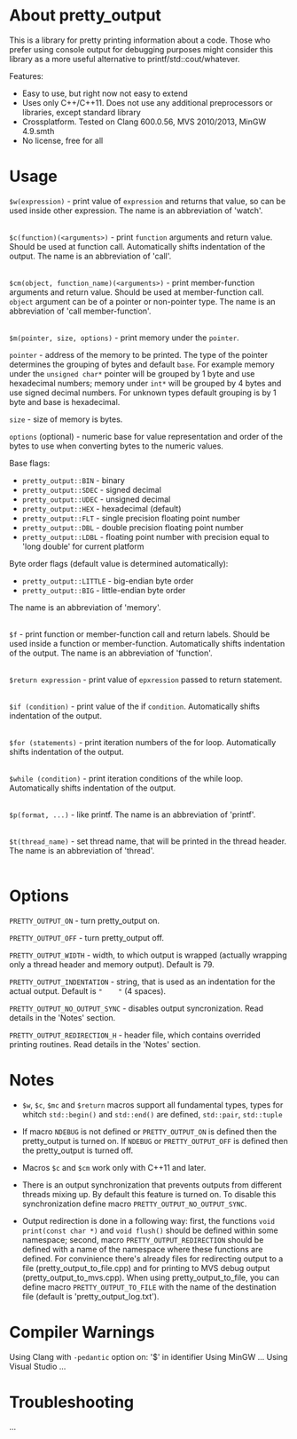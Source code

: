 About pretty_output
===================

This is a library for pretty printing information about a code. Those who prefer using console output for debugging purposes might consider this library as a more useful alternative to printf/std::cout/whatever.


Features:

* Easy to use, but right now not easy to extend
* Uses only C++/C++11. Does not use any additional preprocessors or libraries, except standard library
* Crossplatform. Tested on Clang 600.0.56, MVS 2010/2013, MinGW 4.9.smth
* No license, free for all



Usage
=====

`$w(expression)` - print value of `expression` and returns that value, so can be used inside other expression.
The name is an abbreviation of 'watch'.
<br></br>

`$c(function)(<arguments>)` - print `function` arguments and return value. Should be used at function call. Automatically shifts indentation of the output.
The name is an abbreviation of 'call'.
<br></br>

`$cm(object, function_name)(<arguments>)` - print member-function arguments and return value. Should be used at member-function call. `object` argument can be of a pointer or non-pointer type.
The name is an abbreviation of 'call member-function'.
<br></br>

`$m(pointer, size, options)` - print memory under the `pointer`.

`pointer` - address of the memory to be printed. The type of the pointer determines the grouping of bytes and default `base`. For example memory under the `unsigned char*` pointer will be grouped by 1 byte and use hexadecimal numbers; memory under `int*` will be grouped by 4 bytes and use signed decimal numbers. For unknown types default grouping is by 1 byte and base is hexadecimal.

`size` - size of memory is bytes.

`options` (optional) - numeric base for value representation and order of the bytes to use when converting bytes to the numeric values.

Base flags:
* `pretty_output::BIN` - binary
* `pretty_output::SDEC` - signed decimal
* `pretty_output::UDEC` - unsigned decimal
* `pretty_output::HEX` - hexadecimal (default)
* `pretty_output::FLT` - single precision floating point number
* `pretty_output::DBL` - double precision floating point number
* `pretty_output::LDBL` - floating point number with precision equal to 'long double' for current platform

Byte order flags (default value is determined automatically):
* `pretty_output::LITTLE` - big-endian byte order
* `pretty_output::BIG` - little-endian byte order

The name is an abbreviation of 'memory'.
<br></br>

`$f` - print function or member-function call and return labels. Should be used inside a function or member-function. Automatically shifts indentation of the output.
The name is an abbreviation of 'function'.
<br></br>

`$return expression` - print value of `epxression` passed to return statement.
<br></br>

`$if (condition)` - print value of the if `condition`. Automatically shifts indentation of the output.
<br></br>

`$for (statements)` - print iteration numbers of the for loop. Automatically shifts indentation of the output.
<br></br>

`$while (condition)` - print iteration conditions of the while loop. Automatically shifts indentation of the output.
<br></br>

`$p(format, ...)` - like printf. The name is an abbreviation of 'printf'.
<br></br>

`$t(thread_name)` - set thread name, that will be printed in the thread header. The name is an abbreviation of 'thread'.
<br></br>



Options
=======

`PRETTY_OUTPUT_ON` - turn pretty_output on.

`PRETTY_OUTPUT_OFF` - turn pretty_output off.

`PRETTY_OUTPUT_WIDTH` - width, to which output is wrapped (actually wrapping only a thread header and memory output). Default is 79.

`PRETTY_OUTPUT_INDENTATION` - string, that is used as an indentation for the actual output. Default is `"    "` (4 spaces).

`PRETTY_OUTPUT_NO_OUTPUT_SYNC` - disables output syncronization. Read details in the 'Notes' section.

`PRETTY_OUTPUT_REDIRECTION_H` - header file, which contains overrided printing routines. Read details in the 'Notes' section.



Notes
=====

* `$w`, `$c`, `$mc` and `$return` macros support all fundamental types, types for whitch `std::begin()` and `std::end()` are defined, `std::pair`, `std::tuple`

* If macro `NDEBUG` is not defined or `PRETTY_OUTPUT_ON` is defined then the pretty_output is turned on. If `NDEBUG` or `PRETTY_OUTPUT_OFF` is defined then the pretty_output is turned off.

* Macros `$c` and `$cm` work only with C++11 and later.

* There is an output synchronization that prevents outputs from different threads mixing up. By default this feature is turned on. To disable this synchronization define macro `PRETTY_OUTPUT_NO_OUTPUT_SYNC`.

* Output redirection is done in a following way: first, the functions `void print(const char *)` and `void flush()` should be defined within some namespace; second, macro `PRETTY_OUTPUT_REDIRECTION` should be defined with a name of the namespace where these functions are defined. For convinience there's already files for redirecting output to a file (pretty_output_to_file.cpp) and for printing to MVS debug output (pretty_output_to_mvs.cpp). When using pretty_output_to_file, you can define macro `PRETTY_OUTPUT_TO_FILE` with the name of the destination file (default is 'pretty_output_log.txt').



Compiler Warnings
=================

Using Clang with `-pedantic` option on: '$' in identifier
Using MinGW ...
Using Visual Studio ...



Troubleshooting
===============

...

